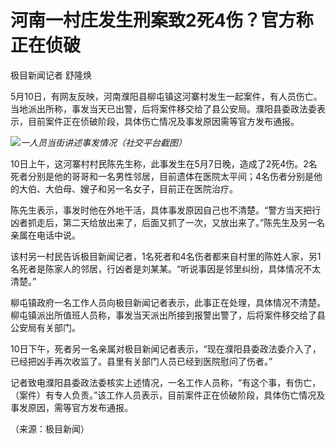 # 河南一村庄发生刑案致2死4伤？官方称正在侦破

极目新闻记者 舒隆焕

5月10日，有网友反映，河南濮阳县柳屯镇这河寨村发生一起案件，有人员伤亡。当地派出所称，事发当天已出警，后将案件移交给了县公安局。濮阳县委政法委表示，目前案件正在侦破阶段，具体伤亡情况及事发原因需等官方发布通报。

![](https://inews.gtimg.com/om_bt/OqdtxghgXfTl_D6i8Q8XckSEJi8t-_KUZDt7gi5-UzxBIAA/1000)_一人员当街讲述事发情况（社交平台截图）_

10日上午，这河寨村村民陈先生称，此事发生在5月7日晚，造成了2死4伤。2名死者分别是他的哥哥和一名男性邻居，目前遗体在医院太平间；4名伤者分别是他的大伯、大伯母、嫂子和另一名女子，目前正在医院治疗。

陈先生表示，事发时他在外地干活，具体事发原因自己也不清楚。“警方当天把行凶者抓走后，第二天给放出来了，后面又抓了一次，又放出来了。”陈先生及另一名亲属在电话中说。

该村另一村民告诉极目新闻记者，1名死者和4名伤者都来自村里的陈姓人家，另1名死者是陈家人的邻居，行凶者是刘某某。“听说事因是邻里纠纷，具体情况不太清楚。”

柳屯镇政府一名工作人员向极目新闻记者表示，此事正在处理，具体情况不清楚。柳屯镇派出所值班人员称，事发当天派出所接到报警出警了，后将案件移交给了县公安局有关部门。

10日下午，死者另一名亲属对极目新闻记者表示，“现在濮阳县委政法委介入了，已经把凶手再次收监了。县里有关部门人员已经到医院慰问了伤者。”

记者致电濮阳县委政法委核实上述情况，一名工作人员称，“有这个事，有伤亡，（案件）有专人负责。”该工作人员表示，目前案件正在侦破阶段，具体伤亡情况及事发原因，需等官方发布通报。

（来源：极目新闻）

